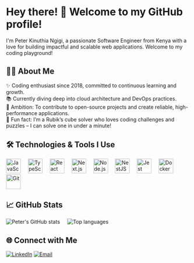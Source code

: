 <h1 align="left">Hey there! 👋 Welcome to my GitHub profile!</h1>

<p align="left">I'm Peter Kinuthia Ngigi, a passionate Software Engineer from Kenya with a love for building impactful and scalable web applications. Welcome to my coding playground!</p>



<h2 align="left">👨‍💻 About Me</h2>

<p align="left">
✨ Coding enthusiast since 2018, committed to continuous learning and growth.<br>
📚 Currently diving deep into cloud architecture and DevOps practices.<br>
🎯 Ambition: To contribute to open-source projects and create reliable, high-performance applications.<br>
🎲 Fun fact: I’m a Rubik’s cube solver who loves coding challenges and puzzles – I can solve one in under a minute!
</p>



<h2 align="left">🛠️ Technologies & Tools I Use</h2>

<div align="left">
  <img src="https://cdn.jsdelivr.net/gh/devicons/devicon/icons/javascript/javascript-original.svg" height="40" alt="JavaScript" title="JavaScript" />
  <img width="12" />
  <img src="https://cdn.jsdelivr.net/gh/devicons/devicon/icons/typescript/typescript-original.svg" height="40" alt="TypeScript" title="TypeScript" />
  <img width="12" />
  <img src="https://cdn.jsdelivr.net/gh/devicons/devicon/icons/react/react-original.svg" height="40" alt="React" title="React" />
  <img width="12" />
  <img src="https://cdn.jsdelivr.net/gh/devicons/devicon/icons/nextjs/nextjs-original.svg" height="40" alt="Next.js" title="Next.js" />
  <img width="12" />
  <img src="https://cdn.jsdelivr.net/gh/devicons/devicon/icons/nodejs/nodejs-original.svg" height="40" alt="Node.js" title="Node.js" />
  <img width="12" />
  <img src="https://cdn.jsdelivr.net/gh/devicons/devicon/icons/nestjs/nestjs-original.svg" height="40" alt="NestJS" title="NestJS" />
  <img width="12" />
  <img src="https://cdn.jsdelivr.net/gh/devicons/devicon/icons/jest/jest-plain.svg" height="40" alt="Jest" title="Jest" />
  <img width="12" />
  <img src="https://cdn.jsdelivr.net/gh/devicons/devicon/icons/docker/docker-original.svg" height="40" alt="Docker" title="Docker" />
  <img width="12" />
  <img src="https://cdn.jsdelivr.net/gh/devicons/devicon/icons/git/git-original.svg" height="40" alt="Git" title="Git" />
</div>



<h2 align="left">📈 GitHub Stats</h2>

<p align="left">
  <img src="https://github-readme-stats.vercel.app/api?username=yourusername&show_icons=true&theme=radical" alt="Peter's GitHub stats" />
  <img width="12" />
  <img src="https://github-readme-stats.vercel.app/api/top-langs/?username=yourusername&layout=compact&theme=radical" alt="Top languages" />
</p>



<h2 align="left">🌐 Connect with Me</h2>

<p align="left">
  <a href="https://www.linkedin.com/in/peter-kinuthia-ngigi-9b2b83337" target="_blank"><img src="https://img.shields.io/badge/LinkedIn-%230077B5.svg?style=for-the-badge&logo=linkedin&logoColor=white" alt="LinkedIn"/></a>
  <a href="peterkinuthiangigi78@gmail.com"><img src="https://img.shields.io/badge/Email-D14836?style=for-the-badge&logo=gmail&logoColor=white" alt="Email"/></a>
</p>
